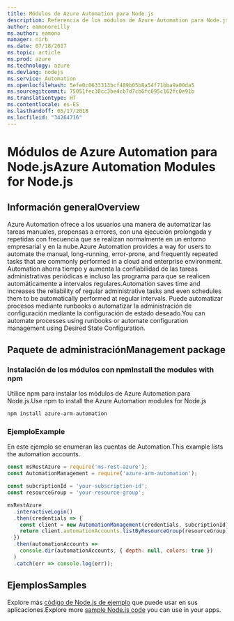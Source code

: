 ```yaml
---
title: Módulos de Azure Automation para Node.js
description: Referencia de los módulos de Azure Automation para Node.js
author: eamonoreilly
ms.author: eamono
manager: nirb
ms.date: 07/18/2017
ms.topic: article
ms.prod: azure
ms.technology: azure
ms.devlang: nodejs
ms.service: Automation
ms.openlocfilehash: 5efe0c0633313bcf489b05b8a54f71bba9a00da5
ms.sourcegitcommit: 75051fec38cc3be4cb7d7cb6fc695c162fc0e91b
ms.translationtype: HT
ms.contentlocale: es-ES
ms.lasthandoff: 05/17/2018
ms.locfileid: "34264716"
---
```

# <a name="azure-automation-modules-for-nodejs"></a><span data-ttu-id="c4807-103">Módulos de Azure Automation para Node.js</span><span class="sxs-lookup"><span data-stu-id="c4807-103">Azure Automation Modules for Node.js</span></span>

## <a name="overview"></a><span data-ttu-id="c4807-104">Información general</span><span class="sxs-lookup"><span data-stu-id="c4807-104">Overview</span></span>

<span data-ttu-id="c4807-105">Azure Automation ofrece a los usuarios una manera de automatizar las tareas manuales, propensas a errores, con una ejecución prolongada y repetidas con frecuencia que se realizan normalmente en un entorno empresarial y en la nube.</span><span class="sxs-lookup"><span data-stu-id="c4807-105">Azure Automation provides a way for users to automate the manual, long-running, error-prone, and frequently repeated tasks that are commonly performed in a cloud and enterprise environment.</span></span> <span data-ttu-id="c4807-106">Automation ahorra tiempo y aumenta la confiabilidad de las tareas administrativas periódicas e incluso las programa para que se realicen automáticamente a intervalos regulares.</span><span class="sxs-lookup"><span data-stu-id="c4807-106">Automation saves time and increases the reliability of regular administrative tasks and even schedules them to be automatically performed at regular intervals.</span></span> <span data-ttu-id="c4807-107">Puede automatizar procesos mediante runbooks o automatizar la administración de configuración mediante la configuración de estado deseado.</span><span class="sxs-lookup"><span data-stu-id="c4807-107">You can automate processes using runbooks or automate configuration management using Desired State Configuration.</span></span>

## <a name="management-package"></a><span data-ttu-id="c4807-108">Paquete de administración</span><span class="sxs-lookup"><span data-stu-id="c4807-108">Management package</span></span>

### <a name="install-the-modules-with-npm"></a><span data-ttu-id="c4807-109">Instalación de los módulos con npm</span><span class="sxs-lookup"><span data-stu-id="c4807-109">Install the modules with npm</span></span>

<span data-ttu-id="c4807-110">Utilice npm para instalar los módulos de Azure Automation para Node.js.</span><span class="sxs-lookup"><span data-stu-id="c4807-110">Use npm to install the Azure Automation modules for Node.js</span></span>

```bash
npm install azure-arm-automation
```

### <a name="example"></a><span data-ttu-id="c4807-111">Ejemplo</span><span class="sxs-lookup"><span data-stu-id="c4807-111">Example</span></span>

<span data-ttu-id="c4807-112">En este ejemplo se enumeran las cuentas de Automation.</span><span class="sxs-lookup"><span data-stu-id="c4807-112">This example lists the automation accounts.</span></span>

```javascript
const msRestAzure = require('ms-rest-azure');
const AutomationManagement = require('azure-arm-automation');

const subcriptionId = 'your-subscription-id';
const resourceGroup = 'your-resource-group';

msRestAzure
  .interactiveLogin()
  .then(credentials => {
    const client = new AutomationManagement(credentials, subcriptionId);
    return client.automationAccounts.listByResourceGroup(resourceGroup);
  })
  .then(automationAccounts =>
    console.dir(automationAccounts, { depth: null, colors: true })
  )
  .catch(err => console.log(err));

```

## <a name="samples"></a><span data-ttu-id="c4807-113">Ejemplos</span><span class="sxs-lookup"><span data-stu-id="c4807-113">Samples</span></span>

<span data-ttu-id="c4807-114">Explore más [código de Node.js de ejemplo](https://azure.microsoft.com/resources/samples/?platform=nodejs) que puede usar en sus aplicaciones.</span><span class="sxs-lookup"><span data-stu-id="c4807-114">Explore more [sample Node.js code](https://azure.microsoft.com/resources/samples/?platform=nodejs) you can use in your apps.</span></span>
